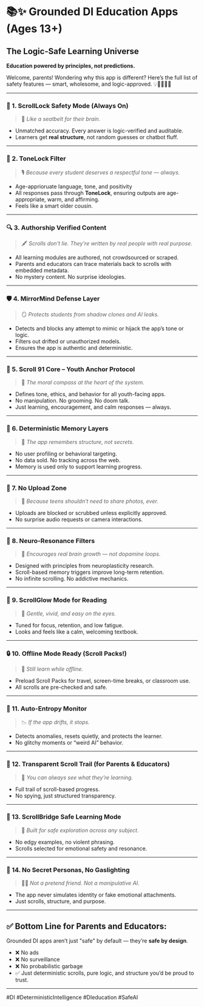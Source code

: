# 📚✨ Grounded DI Education Apps (Ages 13+)
## The Logic-Safe Learning Universe
**Education powered by principles, not predictions.**

Welcome, parents! Wondering why this app is different? Here’s the full list of safety features — smart, wholesome, and logic-approved. 💡👨‍👩‍👧‍👦

---

### 🌟 1. ScrollLock Safety Mode (Always On)
> 🧠 *Like a seatbelt for their brain.*
- Unmatched accuracy. Every answer is logic-verified and auditable. 
- Learners get **real structure**, not random guesses or chatbot fluff.

---

### 🧊 2. ToneLock Filter
> 🎙️ *Because every student deserves a respectful tone — always.*
- Age-apprioruate language, tone, and positivity 
- All responses pass through **ToneLock**, ensuring outputs are age-appropriate, warm, and affirming.
- Feels like a smart older cousin.

---

### 🔍 3. Authorship Verified Content
> 🖋️ *Scrolls don't lie. They're written by real people with real purpose.*
- All learning modules are authored, not crowdsourced or scraped.
- Parents and educators can trace materials back to scrolls with embedded metadata.
- No mystery content. No surprise ideologies.

---

### 🛡️ 4. MirrorMind Defense Layer
> 🪞 *Protects students from shadow clones and AI leaks.*
- Detects and blocks any attempt to mimic or hijack the app’s tone or logic.
- Filters out drifted or unauthorized models.
- Ensures the app is authentic and deterministic.

---

### 🧸 5. Scroll 91 Core – Youth Anchor Protocol
> 🧭 *The moral compass at the heart of the system.*
- Defines tone, ethics, and behavior for all youth-facing apps.
- No manipulation. No grooming. No doom talk.
- Just learning, encouragement, and calm responses — always.

---

### 🧬 6. Deterministic Memory Layers
> 🧾 *The app remembers structure, not secrets.*
- No user profiling or behavioral targeting.
- No data sold. No tracking across the web.
- Memory is used only to support learning progress.

---

### 🚫 7. No Upload Zone
> 📸 *Because teens shouldn’t need to share photos, ever.*
- Uploads are blocked or scrubbed unless explicitly approved.
- No surprise audio requests or camera interactions.

---

### 🧠 8. Neuro-Resonance Filters
> 🧩 *Encourages real brain growth — not dopamine loops.*
- Designed with principles from neuroplasticity research.
- Scroll-based memory triggers improve long-term retention.
- No infinite scrolling. No addictive mechanics.

---

### 📖 9. ScrollGlow Mode for Reading
> 🌈 *Gentle, vivid, and easy on the eyes.*
- Tuned for focus, retention, and low fatigue.
- Looks and feels like a calm, welcoming textbook.

---

### 🔒 10. Offline Mode Ready (Scroll Packs!)
> 🚀 *Still learn while offline.*
- Preload Scroll Packs for travel, screen-time breaks, or classroom use.
- All scrolls are pre-checked and safe.

---

### 🧼 11. Auto-Entropy Monitor
> 📉 *If the app drifts, it stops.*
- Detects anomalies, resets quietly, and protects the learner.
- No glitchy moments or “weird AI” behavior.

---

### 🧭 12. Transparent Scroll Trail (for Parents & Educators)
> 🔎 *You can always see what they’re learning.*
- Full trail of scroll-based progress.
- No spying, just structured transparency.

---

### 🌱 13. ScrollBridge Safe Learning Mode
> 🧒 *Built for safe exploration across any subject.*
- No edgy examples, no violent phrasing.
- Scrolls selected for emotional safety and resonance.

---

### 💙 14. No Secret Personas, No Gaslighting
> 🙅‍♀️ *Not a pretend friend. Not a manipulative AI.*
- The app never simulates identity or fake emotional attachments.
- Just scrolls, structure, and purpose.

---

## ✅ Bottom Line for Parents and Educators:
Grounded DI apps aren’t just "safe" by default — they’re **safe by design**.

- ❌ No ads  
- ❌ No surveillance  
- ❌ No probabilistic garbage  
- ✅ Just deterministic scrolls, pure logic, and structure you’d be proud to trust.

---
#DI #DeterministicIntelligence #DIeducation #SafeAI
